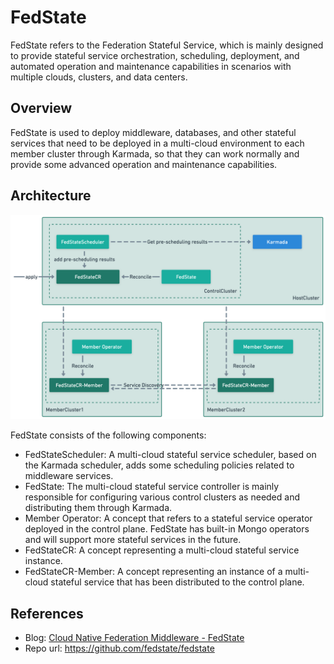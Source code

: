 # FedState

FedState refers to the Federation Stateful Service, which is mainly designed to
provide stateful service orchestration, scheduling, deployment, and automated
operation and maintenance capabilities in scenarios with multiple clouds, clusters, and data centers.

## Overview

FedState is used to deploy middleware, databases, and other stateful services that
need to be deployed in a multi-cloud environment to each member cluster through Karmada,
so that they can work normally and provide some advanced operation and maintenance capabilities.

## Architecture

![architecture](./images/structure.png)

FedState consists of the following components:

- FedStateScheduler: A multi-cloud stateful service scheduler, based on the Karmada scheduler,
  adds some scheduling policies related to middleware services.
- FedState: The multi-cloud stateful service controller is mainly responsible for configuring
  various control clusters as needed and distributing them through Karmada.
- Member Operator: A concept that refers to a stateful service operator deployed in the control plane.
  FedState has built-in Mongo operators and will support more stateful services in the future.
- FedStateCR: A concept representing a multi-cloud stateful service instance.
- FedStateCR-Member: A concept representing an instance of a multi-cloud stateful service that
  has been distributed to the control plane.

## References

- Blog: [Cloud Native Federation Middleware - FedState](../blogs/230605-fedstate.md)
- Repo url: https://github.com/fedstate/fedstate
